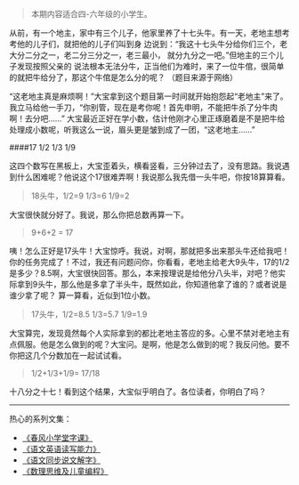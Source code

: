 >本期内容适合四-六年级的小学生。

从前，有一个地主，家中有三个儿子，他家里养了十七头牛。有一天，老地主想考考他的儿子们，就把他的儿子们叫到身 边说到：“我这十七头牛分给你们三个，老大分二分之一，老二分三分之一，老三最小， 就分九分之一吧。”但地主的三个儿子发现按照父亲的 说法根本无法分牛，正当他们为难时，来了一位牛倌，很简单的就把牛给分了，那这个牛倌是怎么分的呢？ （题目来源于网络）

“这老地主真是麻烦啊！”大宝拿到这个题目第一时间就开始抱怨起“老地主”来了。我立马给他一手刀，“你别管，现在是考你呢！首先申明，不能把牛杀了分牛肉啊！去分吧……” 大宝最近正好在学小数，估计他刚才心里正琢磨着是不是把牛给处理成小数呢，听我这么一说，眉头更是皱到成了一团，“这老地主……”

####17 1/2 1/3 1/9

这四个数写在黑板上，大宝歪着头，横看竖看，三分钟过去了，没有思路。我说遇到什么困难呢？他说这个17很难弄啊！我说那么我先借一头牛吧，你按18算算看。

>18头牛，1/2=9 1/3=6 1/9=2

大宝很快就分好了。我说，那么你把总数再算一下。

> 9+6+2 = 17 

咦！怎么正好是17头牛！大宝惊呼。我说，对啊，那就把多出来那头牛还给我吧！你的任务完成了！不过，我还有问题问你，你看看，老地主给老大9头牛，17的1/2是多少？8.5啊，大宝很快回答。那么，本来按理说是给他分八头半，对吧？他实际拿到9头牛，那么他是多拿了半头牛，既然如此，你知道他拿了谁的？或者说是谁少拿了呢？ 算一算看，近似到1位小数。

>17头牛，1/2=8.5 1/3=5.7 1/9=1.9

大宝算完，发现竟然每个人实际拿到的都比老地主答应的多。心里不禁对老地主有点佩服。他是怎么做到的呢？大宝问。是啊，他是怎么做到的呢？我反问他。要不你把这几个分数加在一起试试看。

>1/2+1/3+1/9= 17/18

十八分之十七！看到这个结果，大宝似乎明白了。各位读者，你明白了吗？

-------
热心的系列文集：
- [《春风小学堂字课》](http://www.jianshu.com/nb/19650121)
- [《语文英语读写能力》](http://www.jianshu.com/nb/8869173)
- [《语文同步说文解字》](http://www.jianshu.com/nb/6718880)
- [《数理思维及儿童编程》](http://www.jianshu.com/nb/10476879)
